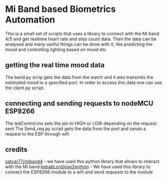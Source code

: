 # Mi Band based Biometrics Automation

This ia a small set of scripts that uses a library to connect with the Mi band 4/5 and get realtime heart rate and step count data. Then the data can be analysed and many useful things can be done with it, like predicting the mood and controlling lighting based on mood etc.

## getting the real time mood data
The band.py scrip gets the data from the watch and it also transmits the estimated mood to a specified port. In order to access this data one can use the client.py script.

## connecting and sending requests to nodeMCU ESP8266
The ledControl.ino sets the pin to HIGH or LOW depending on the request sent
The Send_req.py script gets the data from the port and sends a request to the ESP through wifi

## credits
[satcar77/miband4](https://github.com/satcar77/miband4) - we have used this python library that allows to interact with the Mi band
[kebabLord/esp2python](https://github.com/KebabLord/esp2python) - We have used this library to connect the ESP8266 module to a wifi and send requests to the module
